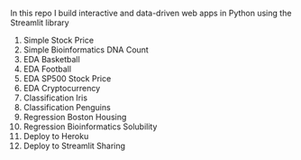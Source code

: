 In this repo I build interactive and data-driven web apps in Python using the Streamlit library

1. Simple Stock Price
2. Simple Bioinformatics DNA Count
 3. EDA Basketball
 4. EDA Football
 5. EDA SP500 Stock Price
 6. EDA Cryptocurrency
 7. Classification Iris
 8. Classification Penguins
 9. Regression Boston Housing
 10. Regression Bioinformatics Solubility
 11. Deploy to Heroku
 12. Deploy to Streamlit Sharing
